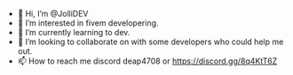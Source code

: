 - 👋 Hi, I’m @JolliDEV
- 👀 I’m interested in fivem developering.
- 🌱 I’m currently learning to dev.
- 💞️ I’m looking to collaborate on with some developers who could help me out.
- 📫 How to reach me discord deap4708 or https://discord.gg/8q4KtT6Z
<!---
JolliDEV/JolliDEV is a ✨ special ✨ repository because its `README.md` (this file) appears on your GitHub profile.
You can click the Preview link to take a look at your changes.
--->
